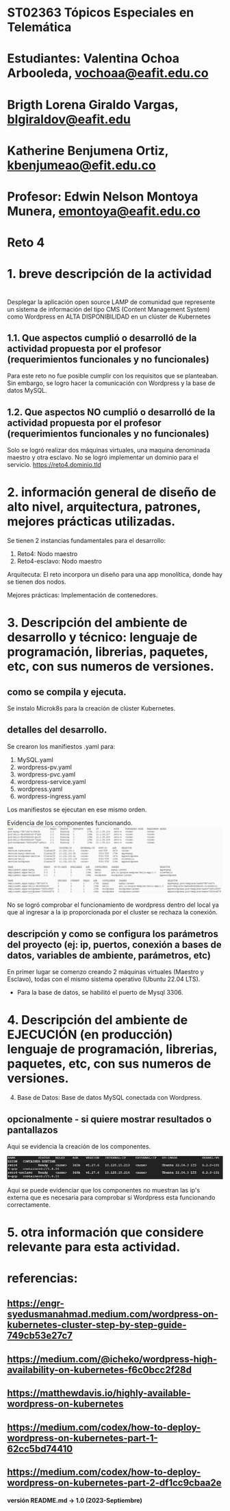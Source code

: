 # ST02363 Tópicos Especiales en Telemática

# Estudiantes: Valentina Ochoa Arbooleda, vochoaa@eafit.edu.co
# Brigth Lorena Giraldo Vargas, blgiraldov@eafit.edu 
# Katherine Benjumena Ortiz, kbenjumeao@efit.edu.co

# Profesor: Edwin Nelson Montoya Munera, emontoya@eafit.edu.co

# Reto 4
#
# 1. breve descripción de la actividad
#
Desplegar la aplicación open source LAMP de comunidad que represente un sistema de información del tipo CMS (Content Management System) como Wordpress en ALTA DISPONIBILIDAD en un clúster de Kubernetes

## 1.1. Que aspectos cumplió o desarrolló de la actividad propuesta por el profesor (requerimientos funcionales y no funcionales)

Para este reto no fue posible cumplir con los requisitos que se planteaban. Sin embargo, se logro hacer la comunicación con Wordpress y la base de datos MySQL.

## 1.2. Que aspectos NO cumplió o desarrolló de la actividad propuesta por el profesor (requerimientos funcionales y no funcionales)

Solo se logró realizar dos máquinas virtuales, una maquina denominada maestro y otra esclavo.
No se logró implementar un dominio para el servicio. https://reto4.dominio.tld 

# 2. información general de diseño de alto nivel, arquitectura, patrones, mejores prácticas utilizadas.

Se tienen 2 instancias fundamentales para el desarrollo:

1. Reto4: Nodo maestro
2. Reto4-esclavo: Nodo maestro 

Arquitecuta: El reto incorpora un diseño para una app monolítica, donde hay se tienen dos nodos.

Mejores prácticas: Implementación de contenedores.

# 3. Descripción del ambiente de desarrollo y técnico: lenguaje de programación, librerias, paquetes, etc, con sus numeros de versiones.

## como se compila y ejecuta.

Se instalo Microk8s para la creación de clúster Kubernetes.

## detalles del desarrollo.

Se crearon los manifiestos .yaml para:
1. MySQL.yaml
2. wordpress-pv.yaml    
3. wordpress-pvc.yaml
4. wordpress-service.yaml
5. wordpress.yaml
6. wordpress-ingress.yaml

Los manifiestos se ejecutan en ese mismo orden.

Evidencia de los componentes funcionando.
![Alt text](image-4.png)

No se logró comprobar el funcionamiento de wordpress dentro del local ya que al ingresar a la ip proporcionada por el cluster se rechaza la conexión.


## descripción y como se configura los parámetros del proyecto (ej: ip, puertos, conexión a bases de datos, variables de ambiente, parámetros, etc)

En primer lugar se comenzo creando 2 máquinas virtuales (Maestro y Esclavo), todas con el mismo sistema operativo (Ubuntu 22.04 LTS). 

- Para la base de datos, se habilitó el puerto de Mysql 3306.

# 4. Descripción del ambiente de EJECUCIÓN (en producción) lenguaje de programación, librerias, paquetes, etc, con sus numeros de versiones.

4. Base de Datos: Base de datos MySQL conectada con Wordpress.

## opcionalmente - si quiere mostrar resultados o pantallazos
Aqui se evidencia la creación de los componentes.

![Base de datos y Wordpress](image-2.png)

Aqui se puede evidenciar que los componentes no muestran las ip's externa que es necesaria para comprobar si Wordpress esta funcionando correctamente.

# 5. otra información que considere relevante para esta actividad.

# referencias:

## https://engr-syedusmanahmad.medium.com/wordpress-on-kubernetes-cluster-step-by-step-guide-749cb53e27c7
## https://medium.com/@icheko/wordpress-high-availability-on-kubernetes-f6c0bcc2f28d
## https://matthewdavis.io/highly-available-wordpress-on-kubernetes 
## https://medium.com/codex/how-to-deploy-wordpress-on-kubernetes-part-1-62cc5bd74410
## https://medium.com/codex/how-to-deploy-wordpress-on-kubernetes-part-2-df1cc9cbaa2e

#### versión README.md -> 1.0 (2023-Septiembre)
